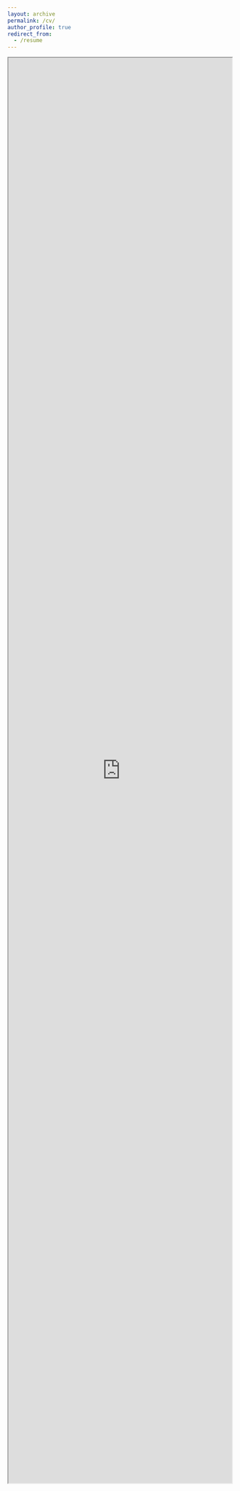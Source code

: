 ```yaml
---
layout: archive
permalink: /cv/
author_profile: true
redirect_from:
  - /resume
---
```


<style>
iframe {
    height: 80vh;
    width: 100%;
}
</style>



<iframe src="https://drive.google.com/file/d/12kZiuIcClkEu3mrTHpQQdApk2KCjwBlp/preview"></iframe>

